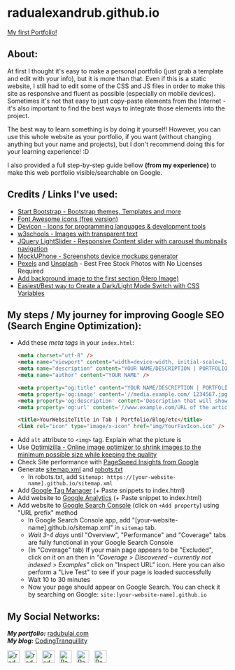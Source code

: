 # radualexandrub.github.io
[My first Portfolio!](https://radualexandrub.github.io/)

## About:
At first I thought it's easy to make a personal portfolio (just grab a template and edit with your info), but it is more than that. Even if this is a static website, I still had to edit some of the CSS and JS files in order to make this site as responsive and fluent as possible (especially on mobile devices). Sometimes it's not that easy to just copy-paste elements from the Internet - it's also important to find the best ways to integrate those elements into the project.

The best way to learn something is by doing it yourself! However, you can use this whole website as your portfolio, if you want (without changing anything but your name and projects), but I don't recommend doing this for your learning experience! :D

I also provided a full step-by-step guide bellow **(from my experience)** to make this web portfolio visible/searchable on Google.

## Credits / Links I've used:
- [Start Bootstrap - Bootstrap themes, Templates and more](https://startbootstrap.com/)
- [Font Awesome icons (free version)](https://fontawesome.com/icons?m=free)
- [Devicon - Icons for programming languages & development tools](https://devicons.github.io/devicon)
- [w3schools - Images with transparent text](https://www.w3schools.com/howto/howto_css_image_transparent.asp)
- [JQuery LightSlider - Responsive Content slider with carousel thumbnails navigation](https://sachinchoolur.github.io/lightslider/index.html)
- [MockUPhone - Screenshots device mockups generator](https://mockuphone.com/)
- [Pexels](https://www.pexels.com/) and [Unsplash](https://unsplash.com/) - Best Free Stock Photos with No Licenses Required
- [Add background image to the first section (Hero Image)](https://codetheweb.blog/fullscreen-image-hero/)
- [Easiest/Best way to Create a Dark/Light Mode Switch with CSS Variables](https://dev.to/ananyaneogi/create-a-dark-light-mode-switch-with-css-variables-34l80)

## **My steps / My journey** for improving Google SEO (Search Engine Optimization):
- Add these *meta tags* in your `index.html`:
    ```HTML
    <meta charset="utf-8" />
    <meta name="viewport" content="width=device-width, initial-scale=1, shrink-to-fit=no" />
    <meta name="description" content="YOUR NAME/DESCRIPTION | PORTFOLIO/BLOG/etc" />
    <meta name="author" content="YOUR NAME" />

    <meta property="og:title" content="YOUR NAME/DESCRIPTION | PORTFOLIO/BLOG/etc">
    <meta property='og:image' content='//media.example.com/ 1234567.jpg'/>
    <meta property='og:description' content='Description that will show in the preview'/>
    <meta property='og:url' content='//www.example.com/URL of the article'/>

    <title>YourWebsiteTitle in Tab | Portfolio/Blog/etc</title>
    <link rel="icon" type="image/x-icon" href="img/YourFavIcon.ico" />
    ```
- Add `alt` attribute to `<img>` tag. Explain what the picture is
- Use [Optimizilla - Online image optimizer to shrink images to the minimum possible size while keeping the quality](https://imagecompressor.com/)
- Check Site performance with [PageSpeed Insights from Google](https://developers.google.com/speed/pagespeed/insights/)
- Generate [sitemap.xml](https://www.xml-sitemaps.com/) and [robots.txt](https://en.ryte.com/free-tools/robots-txt-generator/)
    - In robots.txt, add `Sitemap: https://[your-website-name].github.io/sitemap.xml`
- Add [Google Tag Manager](https://marketingplatform.google.com/about/tag-manager/) (+ Paste snippets to index.html)
- Add website to [Google Analytics](https://analytics.google.com/analytics/web) (+ Paste snippet to index.html)
- Add website to [Google Search Console](https://search.google.com/search-console/about) (click on `+Add property`) using "URL prefix" method
    - In Google Search Console app, add "[your-website-name].github.io/sitemap.xml" in `sitemap` tab.
    - *Wait 3-4 days* until "Overview", "Performance" and "Coverage" tabs are fully functional in your Google Search Console
    - (In "Coverage" tab) If your main page appears to be "Excluded", click on it on an then in *"Coverage > Discovered – currently not indexed > Examples"* click on "Inspect URL" icon. Here you can also perform a "Live Test" to see if your page is loaded successfully
    - Wait 10 to 30 minutes
    - Now your page should appear on Google Search. You can check it by searching on Google: `site:[your-website-name].github.io`

## My Social Networks:
***My portfolio:*** [radubulai.com](https://radualexandrub.github.io/)<br>
***My blog:*** [CodingTranquillity](https://codingtranquillity.herokuapp.com/)

<a href="https://github.com/radualexandrub" target="_blank"><img align="center" src="https://cdn.jsdelivr.net/npm/simple-icons@3.0.1/icons/github.svg" alt="radualexandrub" height="28" width="28" /></a>&nbsp;&nbsp;
<a href="https://www.linkedin.com/in/radu-alexandru-bulai/" target="_blank"><img align="center" src="https://cdn.jsdelivr.net/npm/simple-icons@3.0.1/icons/linkedin.svg" alt="radu-alexandru-bulai" height="28" width="28" /></a>&nbsp;&nbsp;
<a href="https://dev.to/radualexandrub" target="_blank"><img align="center" src="https://cdn.jsdelivr.net/npm/simple-icons@3.0.1/icons/dev-dot-to.svg" alt="radualexandrub" height="28" width="28" /></a>&nbsp;&nbsp;
<a href="https://www.hackerrank.com/RaduAlexandruB" target="_blank"><img align="center" src="https://cdn.jsdelivr.net/npm/simple-icons@3.0.1/icons/hackerrank.svg" alt="RaduAlexandruB" height="28" width="28" /></a>&nbsp;&nbsp;
<a href="https://www.flickr.com/photos/radualexandru" target="_blank"><img align="center" src="https://cdn.jsdelivr.net/npm/simple-icons@3.0.1/icons/flickr.svg" alt="RaduAlexandruB" height="28" width="28" /></a>&nbsp;&nbsp;
<a href="https://www.mixcloud.com/radu-alexandru7" target="_blank"><img align="center" src="https://cdn.jsdelivr.net/npm/simple-icons@3.0.1/icons/mixcloud.svg" alt="RaduAlexandru" height="28" width="28" /></a>&nbsp;&nbsp;

